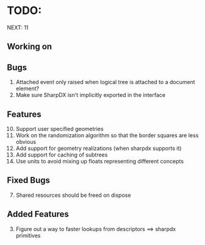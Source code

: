 ﻿TODO:
=====

NEXT: 11

Working on
----------

Bugs
----
01. Attached event only raised when logical tree is attached to a document element?
02. Make sure SharpDX isn't implicitly exported in the interface

Features
--------
10. Support user specified geometries
09. Work on the randomization algorithm so that the border squares are less obvious
04. Add support for geometry realizations (when sharpdx supports it)
05. Add support for caching of subtrees
06. Use units to avoid mixing up floats representing different concepts


Fixed Bugs
----------
07. Shared resources should be freed on dispose

Added Features
--------------
03. Figure out a way to faster lookups from descriptors ==> sharpdx primitives
